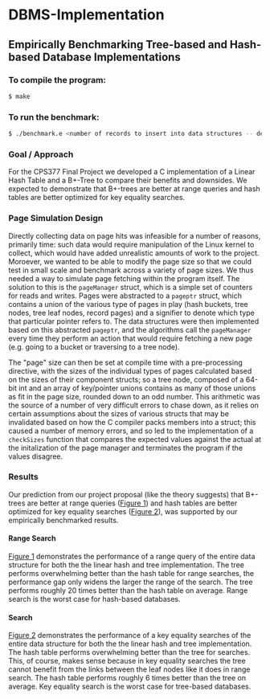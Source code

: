 # DBMS-Implementation
## Empirically Benchmarking Tree-based and Hash-based Database Implementations
### To compile the program: 
```zsh
$ make
```

### To run the benchmark:
```zsh
$ ./benchmark.e <number of records to insert into data structures -- defaults to 150>
```
### Goal / Approach
For the CPS377 Final Project we developed a C implementation of a Linear Hash Table and a B+-Tree to compare their benefits and downsides. We expected to demonstrate that B+-trees are better at range queries and hash tables are better optimized for key equality searches.

### Page Simulation Design

Directly collecting data on page hits was infeasible for a number of reasons, primarily time: such data would require manipulation of the Linux kernel to collect, which would have added unrealistic amounts of work to the project. Moroever, we wanted to be able to modify the page size so that we could test in small scale and benchmark across a variety of page sizes. We thus needed a way to simulate page fetching within the program itself. The solution to this is the `pageManager` struct, which is a simple set of counters for reads and writes. Pages were abstracted to a `pageptr` struct, which contains a union of the various type of pages in play (hash buckets, tree nodes, tree leaf nodes, record pages) and a signifier to denote which type that particular pointer refers to. The data structures were then implemented based on this abstracted `pageptr`, and the algorithms call the `pageManager` every time they perform an action that would require fetching a new page (e.g. going to a bucket or traversing to a tree node).

The "page" size can then be set at compile time with a pre-processing directive, with the sizes of the individual types of pages calculated based on the sizes of their component structs; so a tree node, composed of a 64-bit int and an array of key/pointer unions contains as many of those unions as fit in the page size, rounded down to an odd number.  This arithmetic was the source of a number of very difficult errors to chase down, as it relies on certain assumptions about the sizes of various structs that may be invalidated based on how the C compiler packs members into a struct; this caused a number of memory errors, and so led to the implementation of a `checkSizes` function that compares the expected values against the actual at the initalization of the page manager and terminates the program if the values disagree.
 
### Results

Our prediction from our project proposal (like the theory suggests) that B+-trees are better at range queries ([Figure 1](Documents/rangeSearchReadsPlot.png)) and hash tables are better optimized for key equality searches ([Figure 2](Documents/searchReadsPlot.png)), was supported by our empirically benchmarked results.

#### Range Search

[Figure 1](DDocuments/rangeSearchReadsPlot.png) demonstrates the performance of a range query of the entire data structure for both the the linear hash and tree implementation. The tree performs overwhelming better than the hash table for range searches, the performance gap only widens the larger the range of the search. The tree performs roughly 20 times better than the hash table on average. Range search is the worst case for hash-based databases.

#### Search

[Figure 2](Documents/searchReadsPlot.png) demonstrates the performance of a key equality searches of the entire data structure for both the the linear hash and tree implementation. The hash table performs overwhelming better than the tree for searches. This, of course, makes sense because in key equality searches the tree cannot benefit from the links between the leaf nodes like it does in range search. The hash table performs roughly 6 times better than the tree on average. Key equality search is the worst case for tree-based databases.

